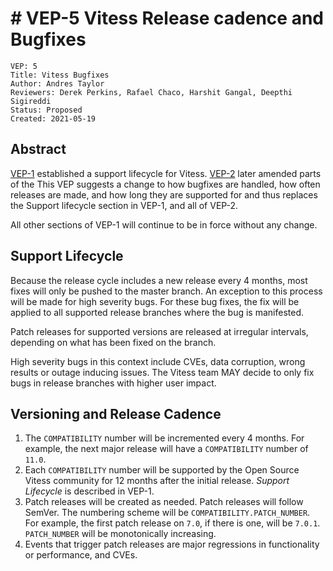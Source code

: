 # # VEP-5 Vitess Release cadence and Bugfixes

```
VEP: 5
Title: Vitess Bugfixes
Author: Andres Taylor
Reviewers: Derek Perkins, Rafael Chaco, Harshit Gangal, Deepthi Sigireddi
Status: Proposed
Created: 2021-05-19
```

## Abstract

[VEP-1](https://github.com/vitessio/enhancements/blob/master/veps/vep-1.md) established a support lifecycle for Vitess. [VEP-2](https://github.com/vitessio/enhancements/blob/master/veps/vep-2.md) later amended parts of the
This VEP suggests a change to how bugfixes are handled, how often releases are made, and how long they are supported for and thus replaces the Support lifecycle section in VEP-1, and all of VEP-2.

All other sections of VEP-1 will continue to be in force without any change.

## Support Lifecycle
Because the release cycle includes a new release every 4 months, most fixes will only be pushed to the master branch.
An exception to this process will be made for high severity bugs.
For these bug fixes, the fix will be applied to all supported release branches where the bug is manifested.

Patch releases for supported versions are released at irregular intervals, depending on what has been fixed on the branch.

High severity bugs in this context include CVEs, data corruption, wrong results or outage inducing issues. The Vitess team MAY decide to only fix bugs in release branches with higher user impact.

## Versioning and Release Cadence

1. The `COMPATIBILITY` number will be incremented every 4 months. For example, the next major release will have a `COMPATIBILITY` number of `11.0`.
2. Each `COMPATIBILITY` number will be supported by the Open Source Vitess community for 12 months after the initial release. _Support Lifecycle_ is described in VEP-1.
3. Patch releases will be created as needed. Patch releases will follow SemVer. The numbering scheme will be `COMPATIBILITY.PATCH_NUMBER`. For example, the first patch release on `7.0`, if there is one, will be `7.0.1`. `PATCH_NUMBER` will be monotonically increasing.
4. Events that trigger patch releases are major regressions in functionality or performance, and CVEs.

